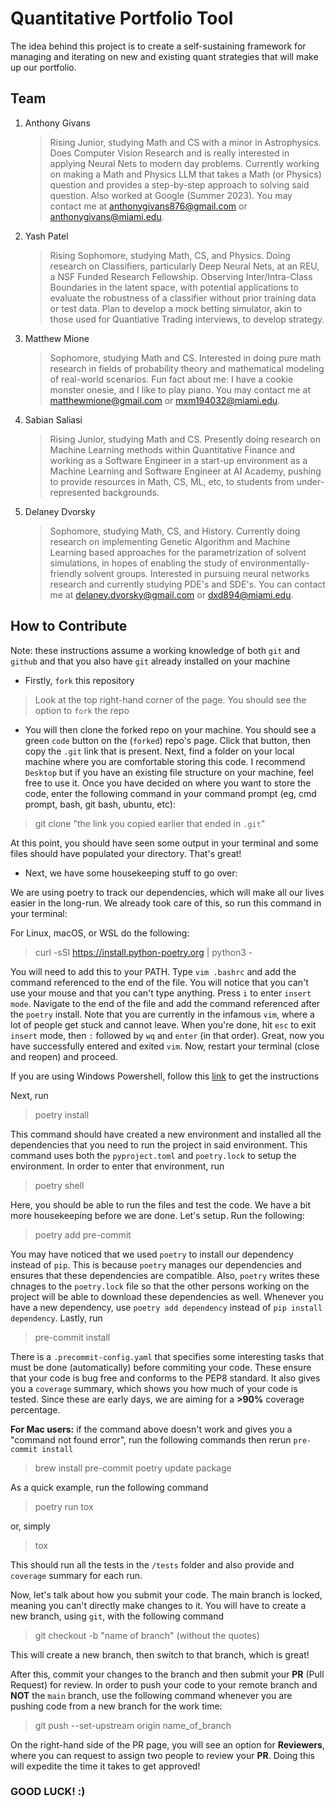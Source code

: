 # Quantitative Portfolio Tool

The idea behind this project is to create a self-sustaining framework for managing and iterating on new and existing quant strategies that will make up our portfolio.

## Team

1. Anthony Givans

    > Rising Junior, studying Math and CS with a minor in Astrophysics. Does Computer Vision Research and is really interested in applying Neural Nets to modern day problems. Currently working on making a Math and Physics LLM that takes a Math (or Physics) question and provides a step-by-step approach to solving said question. Also worked at Google (Summer 2023). You may contact me at <anthonygivans876@gmail.com> or <anthonygivans@miami.edu>.

2. Yash Patel

    > Rising Sophomore, studying Math, CS, and Physics. Doing research on Classifiers, particularly Deep Neural Nets, at an REU, a NSF Funded Research Fellowship. Observing Inter/Intra-Class Boundaries in the latent space, with potential applications to evaluate the robustness of a classifier without prior training data or test data. Plan to develop a mock betting simulator, akin to those used for Quantiative Trading interviews, to develop strategy.

4. Matthew Mione

    > Sophomore, studying Math and CS. Interested in doing pure math research in fields of probability theory and mathematical modeling of real-world scenarios. Fun fact about me: I have a cookie monster onesie, and I like to play piano. You may contact me at <matthewmione@gmail.com> or <mxm194032@miami.edu>. 
   
5. Sabian Saliasi

    > Rising Junior, studying Math and CS. Presently doing research on Machine Learning methods within Quantitative Finance and working as a Software Engineer in a start-up environment as a Machine Learning and Software Engineer at AI Academy, pushing to provide resources in Math, CS, ML, etc, to students from under-represented backgrounds.

6. Delaney Dvorsky 
    > Sophomore, studying Math, CS, and History. Currently doing research on implementing Genetic Algorithm and Machine Learning based approaches for the parametrization of solvent simulations, in hopes of enabling the study of environmentally-friendly solvent groups. Interested in pursuing neural networks research and currently studying PDE's and SDE's. You can contact me at <delaney.dvorsky@gmail.com> or <dxd894@miami.edu>.

## How to Contribute

Note: these instructions assume a working knowledge of both `git` and `github` and that you also have `git` already installed on your machine

* Firstly, `fork` this repository

> Look at the top right-hand corner of the page. You should see the option to `fork` the repo

* You will then clone the forked repo on your machine. You should see a green `code` button on the (`forked`) repo's page. Click that button, then copy the `.git` link that is present. Next, find a folder on your local machine where you are comfortable storing this code. I recommend `Desktop` but if you have an existing file structure on your machine, feel free to use it. Once you have decided on where you want to store the code, enter the following command in your command prompt (eg, cmd prompt, bash, git bash, ubuntu, etc):

> git clone "the link you copied earlier that ended in `.git`"

At this point, you should have seen some output in your terminal and some files should have populated your directory. That's great!

* Next, we have some housekeeping stuff to go over:

We are using poetry to track our dependencies, which will make all our lives easier in the long-run. We already took care of this, so run this command in your terminal:

For Linux, macOS, or WSL do the following:

> curl -sSl <https://install.python-poetry.org> | python3 -

You will need to add this to your PATH. Type `vim .bashrc` and add the command referenced to the end of the file. You will notice that you can't use your mouse and that you can't type anything. Press `i` to enter `insert mode`. Navigate to the end of the file and add the command referenced after the `poetry` install. Note that you are currently in the infamous `vim`, where a lot of people get stuck and cannot leave. When you're done, hit `esc` to exit `insert` mode, then `:` followed by `wq` and `enter` (in that order). Great, now you have successfully entered and exited `vim`. Now, restart your terminal (close and reopen) and proceed.

If you are using Windows Powershell, follow this [link](https://python-poetry.org/docs/#installing-with-the-official-installer) to get the instructions

Next, run

> poetry install

This command should have created a new environment and installed all the dependencies that you need to run the project in said environment. This command uses both the `pyproject.toml` and `poetry.lock` to setup the environment. In order to enter that environment, run

> poetry shell

Here, you should be able to run the files and test the code. We have a bit more housekeeping before we are done. Let's setup. Run the following:

> poetry add pre-commit

You may have noticed that we used `poetry` to install our dependency instead of `pip`. This is because `poetry` manages our dependencies and ensures that these dependencies are compatible. Also, `poetry` writes these chnages to the `poetry.lock` file so that the other persons working on the project will be able to download these dependencies as well. Whenever you have a new dependency, use `poetry add dependency` instead of `pip install dependency`. Lastly, run

> pre-commit install

There is a `.precommit-config.yaml` that specifies some interesting tasks that must be done (automatically) before commiting your code. These ensure that your code is bug free and conforms to the PEP8 standard. It also gives you a `coverage` summary, which shows you how much of your code is tested. Since these are early days, we are aiming for a **\>90%** coverage percentage.

**For Mac users:** if the command above doesn't work and gives you a "command not found error", run the following commands then rerun `pre-commit install`

> brew install pre-commit
> poetry update package

As a quick example, run the following command

> poetry run tox

or, simply

> tox

This should run all the tests in the `/tests` folder and also provide and `coverage` summary for each run.

Now, let's talk about how you submit your code. The main branch is locked, meaning you can't directly make changes to it. You will have to create a new branch, using `git`, with the following command

> git checkout -b "name of branch" (without the quotes)

This will create a new branch, then switch to that branch, which is great!

After this, commit your changes to the branch and then submit your **PR** (Pull Request) for review. In order to push your code to your remote branch and **NOT** the `main` branch, use the following command whenever you are pushing code from a new branch for the work time:

> git push --set-upstream origin name_of_branch

On the right-hand side of the PR page, you will see an option for **Reviewers**, where you can request to assign two people to review your **PR**. Doing this will expedite the time it takes to get approved!

### GOOD LUCK! :)
